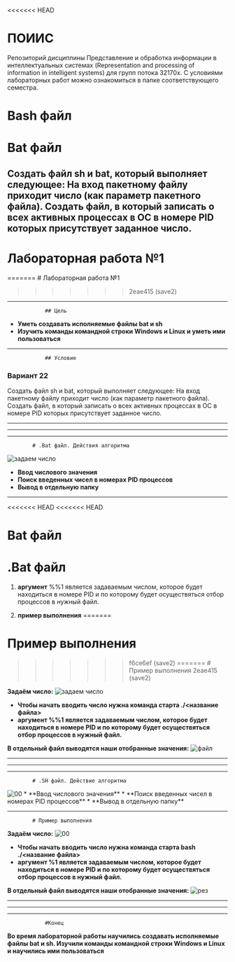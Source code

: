 <<<<<<< HEAD



# ПОИИС
 Репозиторий дисциплины Представление и обработка информации в интеллектуальных системах 
 (Representation and processing of information in intelligent systems) для групп потока 32170х.
 С условиями лабораторных работ можно ознакомиться в папке соответствующего семестра.
# Bash файл 

# Bat файл 

## Создать файл sh и bat, который выполняет следующее: На вход пакетному файлу приходит число (как параметр пакетного файла). Создать файл, в  который записать о всех активных процессах в ОС в номере PID которых присутствует заданное число.

# Лабораторная работа №1
=======
			# Лабораторная работа №1
>>>>>>> 2eae415 (save2)
---
				## Цель

- **Уметь создавать исполняемые файлы  bat и sh**
- **Изучить команды командной строки Windows и  Linux и уметь ими пользоваться**

---
				## Условие
### Вариант 22
Создать файл sh и bat, который выполняет следующее: На вход пакетному файлу приходит число (как параметр пакетного файла). Создать файл, в  который записать о всех активных процессах в ОС в номере PID которых присутствует заданное число.

---
---
---


			# .Bat файл. Действия алгоритма 
     
<image src="5.png" alt="задаем число">

* **Ввод числового значения**
* **Поиск введенных чисел в номерах PID процессов**
* **Вывод в отдельную папку**

---


<<<<<<< HEAD
<<<<<<< HEAD










# Bat файл 


# .Bat файл 

                                     
1) **аргумент** %%1 является задаваемым числом, которое будет находиться в номере PID и по которому будет осуществяться отбор процессов в нужный файл.



2) **пример выполнения** 
=======
 # Пример выполнения
>>>>>>> f6ce6ef (save2)
=======
			 # Пример выполнения
>>>>>>> 2eae415 (save2)

**Задаём число:**
<image src="1.png" alt="задаем число">
* **Чтобы начать вводить число нужна команда старта ./<название файла>**
* **аргумент %%1 является задаваемым числом, которое будет находиться в номере PID и по которому будет осуществяться отбор процессов в нужный файл.**




**В отдельный файл выводятся наши отобранные значения:**
<image src="2.png" alt="файл">


---
---
---


			# .SН файл. Действие алгоритма 



<image src="6.png" alt="00"> 
* **Ввод числового значения**
* **Поиск введенных чисел в номерах PID процессов**
* **Вывод в отдельную папку**

---


 			# Пример выполнения


 
 
**Задаём число:**
<image src="4.png" alt="00">
* **Чтобы начать вводить число нужна команда старта bash ./<название файла>**
* **аргумент %1 является задаваемым числом, которое будет находиться в номере PID и по которому будет осуществяться отбор процессов в нужный файл.**


**В отдельный файл выводятся наши отобранные значения:**
<image src="3.png" alt="рез">

---
---
---


				#Конец 

**Во время лабораторной работы научились создавать исполняемые файлы  bat и sh. Изучили команды командной строки Windows и  Linux и научились ими пользоваться**







